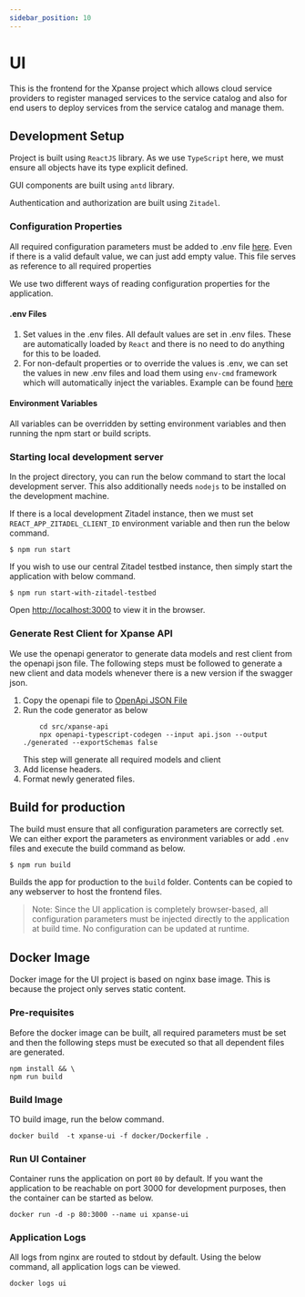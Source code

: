 ```yaml
---
sidebar_position: 10
---
```


# UI

This is the frontend for the Xpanse project which allows cloud service providers to register managed services to the
service catalog and also for end users to deploy services from the service catalog and manage them.

## Development Setup

Project is built using `ReactJS` library. As we use `TypeScript` here, we must ensure all objects have its type explicit
defined.

GUI components are built using `antd` library.

Authentication and authorization are built using `Zitadel`.

### Configuration Properties

All required configuration parameters must be added to .env
file [here](https://github.com/eclipse-xpanse/xpanse-ui/blob/main/.env). Even if there is a valid
default value, we can just add empty value. This file serves as reference to all required properties

We use two different ways of reading configuration properties for the application.

#### .env Files

1. Set values in the .env files.
   All default values are set in .env files.
   These are automatically loaded by `React` and there is no need to do anything for this to be loaded.
2. For non-default properties or to override the values is .env, we can set the values in new .env files and load them
   using `env-cmd` framework which will automatically inject the variables.
   Example can be
   found [here](https://github.com/eclipse-xpanse/xpanse-ui/blob/main/package.json#L20)

#### Environment Variables

All variables can be overridden by setting environment variables and then running the npm start or build scripts.

### Starting local development server

In the project directory, you can run the below command to start the local development server. This also additionally
needs `nodejs` to be installed on the development machine.

If there is a local development Zitadel instance, then we must set `REACT_APP_ZITADEL_CLIENT_ID` environment variable
and then run the below command.

```shell
$ npm run start
```

If you wish to use our central Zitadel testbed instance, then simply start the application with below command.

```shell
$ npm run start-with-zitadel-testbed
```

Open [http://localhost:3000](http://localhost:3000) to view it in the browser.

### Generate Rest Client for Xpanse API

We use the openapi generator to generate data models and rest client from the openapi json file.
The following steps must be followed to generate a new client and data models whenever there is a new version if the
swagger json.

1. Copy the openapi file to [OpenApi JSON File](https://github.com/eclipse-xpanse/xpanse-ui/blob/main/src/xpanse-api/api.json)
2. Run the code generator as below
    ```shell
        cd src/xpanse-api
        npx openapi-typescript-codegen --input api.json --output ./generated --exportSchemas false
    ```
    This step will generate all required models and client
3. Add license headers.
4. Format newly generated files.

## Build for production

The build must ensure that all configuration parameters are correctly set.
We can either export the parameters as environment variables or add `.env` files and execute the build command as below.

```shell
$ npm run build
```

Builds the app for production to the `build` folder. Contents can be copied to any webserver to host the frontend files.

> Note: Since the UI application is completely browser-based, all configuration parameters must be injected directly to
> the application at build time. No configuration can be updated at runtime.

## Docker Image

Docker image for the UI project is based on nginx base image. This is because the project only serves static content.

### Pre-requisites

Before the docker image can be built, all required parameters must be set and then the following steps must be
executed so that all dependent files are generated.

```shell
npm install && \
npm run build
```

### Build Image

TO build image, run the below command.

```shell
docker build  -t xpanse-ui -f docker/Dockerfile .
```

### Run UI Container

Container runs the application on port `80` by default. If you want the application to be reachable on port 3000 for
development purposes, then the container can be started as below.

```shell
docker run -d -p 80:3000 --name ui xpanse-ui
```

### Application Logs

All logs from nginx are routed to stdout by default. Using the below command, all application logs can be viewed.

```shell
docker logs ui
```
